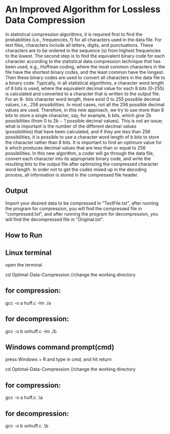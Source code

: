 # An Improved Algorithm for Lossless Data Compression

In statistical compression algorithms, it is required first to find the probabilities (i.e., frequencies, f) for all characters used in the data file. For text files, characters include all letters, digits, and punctuations. These characters are to be ordered in the sequence (s) from highest frequencies to the lowest. The second step is to find the equivalent binary code for each character according to the statistical data compression technique that has been used, e.g., Huffman coding, where the most common characters in the file have the shortest binary codes, and the least common have the longest. Then these binary codes are used to convert all characters in the data file to a binary code. Typically, in all statistical algorithms, a character word length of 8 bits is used, where the equivalent decimal value for each 8 bits (0–255) is calculated and converted to a character that is written to the output file.
For an 8- bits character word length, there exist 0 to 255 possible decimal values, i.e., 256 possibilities. In most cases, not all the 256 possible decimal values are used. Therefore, in this new approach, we try to use more than 8 bits to store a single character, say, for example, b bits, which give 2b possibilities (from 0 to 2b − 1 possible decimal values). This is not an issue; what is important is the number of the different decimal values (possibilities) that have been calculated, and if they are less than 256 possibilities, it is possible to use a character word length of b bits to store the character rather than 8 bits. It is important to find an optimum value for b which produces decimal values that are less than or equal to 256 possibilities.
In this new algorithm, a coder will go through the data file, convert each character into its appropriate binary code, and write the resulting bits to the output file after optimizing the compressed character word length. In order not to get the codes mixed up in the decoding process, all information is stored in the compressed file header.

## Output

Import your desired data to be compressed in "TextFile.txt", after running the program for compression, you will find the compressed file in "compressed.txt", and after running the program for decompression, you will find the decompressed file in "Original.txt".

## How to Run

## Linux terminal

open the terminal

cd Optimal-Data-Compression //change the working directory

## for compression:
gcc -o a huff.c -lm
./a

## for decompression:
gcc -o b unhuff.c -lm
./b

## Windows command prompt(cmd)

press Windows + R and type in cmd, and hit return

cd Optimal-Data-Compression //change the working directory

## for compression:
gcc -o a huff.c
.\a

## for decompression:
gcc -o b unhuff.c
.\b
